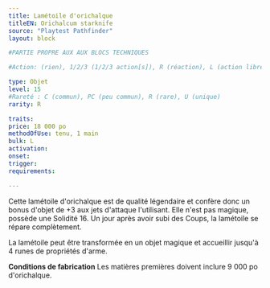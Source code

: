 ```yaml
---
title: Lamétoile d'orichalque
titleEN: Orichalcum starknife
source: "Playtest Pathfinder"
layout: block

#PARTIE PROPRE AUX AUX BLOCS TECHNIQUES

#Action: (rien), 1/2/3 (1/2/3 action[s]), R (réaction), L (action libre)

type: Objet
level: 15
#Rareté : C (commun), PC (peu commun), R (rare), U (unique)
rarity: R

traits:
price: 18 000 po
methodOfUse: tenu, 1 main
bulk: L
activation:
onset:
trigger:
requirements:

---
```


Cette lamétoile d'orichalque est de qualité légendaire et confère donc un bonus d'objet de +3 aux jets d'attaque l'utilisant. Elle n'est pas magique, possède une Solidité 16. Un jour après avoir subi des Coups, la lamétoile se répare complètement.

La lamétoile peut être transformée en un objet magique et accueillir jusqu'à 4 runes de propriétés d'arme.

**Conditions de fabrication** Les matières premières doivent inclure 9 000 po d'orichalque.